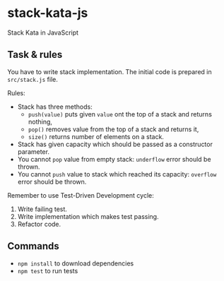 # stack-kata-js

Stack Kata in JavaScript

## Task & rules

You have to write stack implementation. The initial code is prepared in `src/stack.js` file.

Rules:

* Stack has three methods:
    * `push(value)` puts given `value` ont the top of a stack and returns nothing,
    * `pop()` removes value from the top of a stack and returns it,
    * `size()` returns number of elements on a stack.
* Stack has given capacity which should be passed as a constructor parameter.
* You cannot `pop` value from empty stack: `underflow` error should be thrown. 
* You cannot `push` value to stack which reached its capacity: `overflow` error should be thrown. 

Remember to use Test-Driven Development cycle:
 
1. Write failing test.
1. Write implementation which makes test passing.
1. Refactor code.

## Commands

* `npm install` to download dependencies
* `npm test` to run tests

